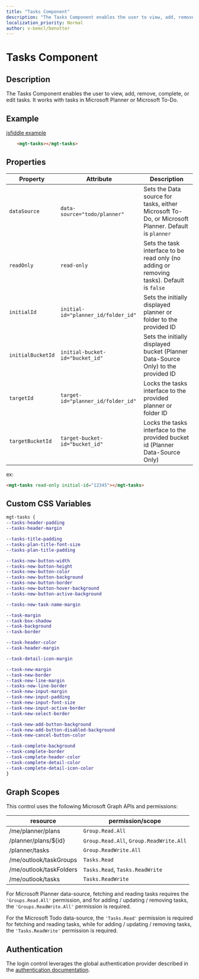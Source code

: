 ```yaml
---
title: "Tasks Component"
description: "The Tasks Component enables the user to view, add, remove, complete, or edit tasks. It works with any tasks in Microsoft Planner or Microsoft To-Do."
localization_priority: Normal
author: v-bemcl/benotter
---
```


# Tasks Component

## Description

The Tasks Component enables the user to view, add, remove, complete, or edit tasks. It works with tasks in Microsoft Planner or Microsoft To-Do.

## Example

[jsfiddle example](https://jsfiddle.net/metulev/qhg68m31/)

````html
    <mgt-tasks></mgt-tasks>
````

## Properties

| Property | Attribute | Description |
| -- | -- | -- |
| `dataSource` | `data-source="todo/planner"` | Sets the Data source for tasks, either Microsoft To-Do, or Microsoft Planner. Default is `planner` |
| `readOnly` | `read-only` | Sets the task interface to be read only (no adding or removing tasks). Default is `false` |
| `initialId` | `initial-id="planner_id/folder_id"` | Sets the initially displayed planner or folder to the provided ID |
| `initialBucketId` | `initial-bucket-id="bucket_id"` | Sets the initially displayed bucket (Planner Data-Source Only) to the provided ID |
| `targetId` | `target-id="planner_id/folder_id"` | Locks the tasks interface to the provided planner or folder ID |
| `targetBucketId` | `target-bucket-id="bucket_id"` | Locks the tasks interface to the provided bucket id (Planner Data-Source Only) |

ex: 
````html
<mgt-tasks read-only initial-id="12345"></mgt-tasks>
````

## Custom CSS Variables

````css
mgt-tasks {
--tasks-header-padding
--tasks-header-margin 

--tasks-title-padding
--tasks-plan-title-font-size
--tasks-plan-title-padding

--tasks-new-button-width
--tasks-new-button-height
--tasks-new-button-color
--tasks-new-button-background
--tasks-new-button-border
--tasks-new-button-hover-background
--tasks-new-button-active-background

--tasks-new-task-name-margin

--task-margin
--task-box-shadow
--task-background
--task-border

--task-header-color
--task-header-margin

--task-detail-icon-margin

--task-new-margin
--task-new-border
--task-new-line-margin
--tasks-new-line-border
--task-new-input-margin
--task-new-input-padding
--task-new-input-font-size
--task-new-input-active-border
--task-new-select-border

--task-new-add-button-background
--task-new-add-button-disabled-background
--task-new-cancel-button-color

--task-complete-background
--task-complete-border
--task-complete-header-color
--task-complete-detail-color
--task-complete-detail-icon-color
}
````

## Graph Scopes

This control uses the following Microsoft Graph APIs and permissions:

| resource | permission/scope |
| - | - |
| /me/planner/plans | `Group.Read.All` |
| /planner/plans/${id} | `Group.Read.All`, `Group.ReadWrite.All` |
| /planner/tasks | `Group.ReadWrite.All` |
| /me/outlook/taskGroups | `Tasks.Read` |
| /me/outlook/taskFolders | `Tasks.Read`, `Tasks.ReadWrite` |
| /me/outlook/tasks | `Tasks.ReadWrite` |

For Microsoft Planner data-source, fetching and reading tasks requires the `'Groups.Read.All'` permission, and for adding / updating / removing tasks, the `'Groups.ReadWrite.All'` permission is required.

For the Microsoft Todo data-source, the `'Tasks.Read'` permission is required for fetching and reading tasks, while for adding / updating / removing tasks, the `'Tasks.ReadWrite'` permission is required.

## Authentication

The login control leverages the global authentication provider described in the [authentication documentation](./../providers.md).
